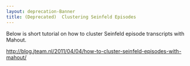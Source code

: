 ```yaml
---
layout: deprecation-Banner
title: (Deprecated)  Clustering Seinfeld Episodes
---
```




Below is short tutorial on how to cluster Seinfeld episode transcripts with
Mahout.

http://blog.jteam.nl/2011/04/04/how-to-cluster-seinfeld-episodes-with-mahout/
